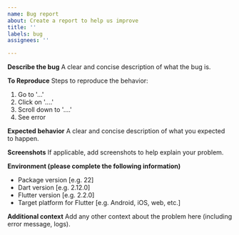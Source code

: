 ```yaml
---
name: Bug report
about: Create a report to help us improve
title: ''
labels: bug
assignees: ''

---
```


**Describe the bug**
A clear and concise description of what the bug is.

**To Reproduce**
Steps to reproduce the behavior:
1. Go to '...'
2. Click on '....'
3. Scroll down to '....'
4. See error

**Expected behavior**
A clear and concise description of what you expected to happen.

**Screenshots**
If applicable, add screenshots to help explain your problem.

**Environment (please complete the following information)**
 - Package version [e.g. 22]
 - Dart version [e.g. 2.12.0]
 - Flutter version [e.g. 2.2.0]
 - Target platform for Flutter [e.g. Android, iOS, web, etc.]

**Additional context**
Add any other context about the problem here (including error message, logs).
